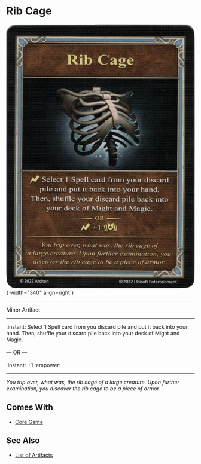 # Rib Cage

![Rib Cage](../assets/artifacts_minor-rib_cage.webp){ width="340" align=right }
___
Minor Artifact
___
:instant: Select 1 Spell card from you discard pile and put it back into your hand. Then, shuffle your discard pile back into your deck of Might and Magic.<br><br>— OR —<br><br>:instant: +1 :empower:
___
*You trip over, what was, the rib cage of a large creature. Upon further examination, you discover the rib cage to be a piece of armor.*


## Comes With

- [Core Game](../content.md)


## See Also

- [List of Artifacts](../artifacts.md)
